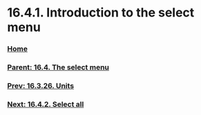 # 16.4.1. Introduction to the select menu

### [Home](./00-home.md)
### [Parent: 16.4. The select menu](./16-04-00-the-select-menu.md)
### [Prev: 16.3.26. Units](./16-03-26-units.md)
### [Next: 16.4.2. Select all](./16-04-02-select-all.md)
